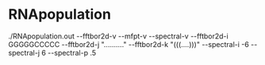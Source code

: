 RNApopulation
=============

./RNApopulation.out --fftbor2d-v --mfpt-v --spectral-v --fftbor2d-i GGGGGCCCCC --fftbor2d-j ".........." --fftbor2d-k "(((....)))" --spectral-i -6 --spectral-j 6 --spectral-p .5
